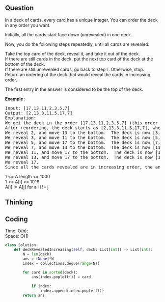 ## Question
In a deck of cards, every card has a unique integer.  You can order the deck in any order you want.<br>

Initially, all the cards start face down (unrevealed) in one deck.<br>

Now, you do the following steps repeatedly, until all cards are revealed:<br>

Take the top card of the deck, reveal it, and take it out of the deck.<br>
If there are still cards in the deck, put the next top card of the deck at the bottom of the deck.<br>
If there are still unrevealed cards, go back to step 1.  Otherwise, stop.<br>
Return an ordering of the deck that would reveal the cards in increasing order.<br>

The first entry in the answer is considered to be the top of the deck.<br>

**Example :**   
<pre>
Input: [17,13,11,2,3,5,7]
Output: [2,13,3,11,5,17,7]
Explanation: 
We get the deck in the order [17,13,11,2,3,5,7] (this order doesn't matter), and reorder it.
After reordering, the deck starts as [2,13,3,11,5,17,7], where 2 is the top of the deck.
We reveal 2, and move 13 to the bottom.  The deck is now [3,11,5,17,7,13].
We reveal 3, and move 11 to the bottom.  The deck is now [5,17,7,13,11].
We reveal 5, and move 17 to the bottom.  The deck is now [7,13,11,17].
We reveal 7, and move 13 to the bottom.  The deck is now [11,17,13].
We reveal 11, and move 17 to the bottom.  The deck is now [13,17].
We reveal 13, and move 17 to the bottom.  The deck is now [17].
We reveal 17.
Since all the cards revealed are in increasing order, the answer is correct.
</pre>

1 <= A.length <= 1000<br>
1 <= A[i] <= 10^6<br>
A[i] != A[j] for all i != j<br>

## Thinking


## Coding
Time: O(n); </br>
Space: O(1)
```python
class Solution:
    def deckRevealedIncreasing(self, deck: List[int]) -> List[int]:
        N = len(deck)
        ans = [None]*N
        index = collections.deque(range(N))
        
        for card in sorted(deck):
            ans[index.popleft()] = card
            
            if index:
                index.append(index.popleft())
        return ans
                
```

